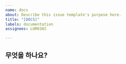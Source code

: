 ```yaml
---
name: docs
about: Describe this issue template's purpose here.
title: "[DOCS]"
labels: documentation
assignees: LURKS02

---
```


## 무엇을 하나요?
>
